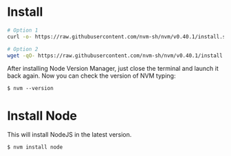 

# Install

```bash
# Option 1
curl -o- https://raw.githubusercontent.com/nvm-sh/nvm/v0.40.1/install.sh | bash

# Option 2
wget -qO- https://raw.githubusercontent.com/nvm-sh/nvm/v0.40.1/install.sh | bash
```

After installing Node Version Manager, just close the terminal and launch it back again. Now you can check the version of NVM typing:

`$ nvm --version`

# Install Node

This will install NodeJS in the latest version.

`$ nvm install node`